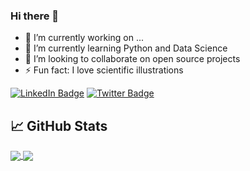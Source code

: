 ### Hi there 👋

- 🔭 I’m currently working on ...
- 🌱 I’m currently learning Python and Data Science
- 👯 I’m looking to collaborate on open source projects
- ⚡ Fun fact: I love scientific illustrations


[![LinkedIn Badge](https://img.shields.io/badge/LinkedIn-Profile-informational?style=flat&logo=linkedin&logoColor=white&color=0D76A8)](https://www.linkedin.com/in/nunobarreto/)
[![Twitter Badge](https://img.shields.io/badge/Twitter-Profile-informational?style=flat&logo=twitter&logoColor=white&color=1CA2F1)](https://twitter.com/nbarr)

## 📈 GitHub Stats

<a href="https://github.com/washimimizuku">
  <img align="center" src="https://github-readme-stats.vercel.app/api/top-langs/?username=washimimizuku" />
</a>
<a href="https://github.com/washimimizuku">
  <img align="center" src="https://github-readme-stats.vercel.app/api/convoychat/?username=washimimizuku" />
</a>
